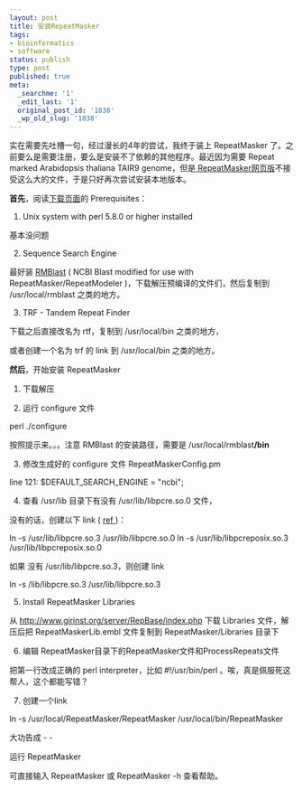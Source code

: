```yaml
---
layout: post
title: 安装RepeatMasker
tags:
- bioinformatics
- software
status: publish
type: post
published: true
meta:
  _searchme: '1'
  _edit_last: '1'
  original_post_id: '1838'
  _wp_old_slug: '1838'
---
```

实在需要先吐槽一句，经过漫长的4年的尝试，我终于装上 RepeatMasker 了。之前要么是需要注册，要么是安装不了依赖的其他程序。最近因为需要 Repeat marked Arabidopsis thaliana TAIR9 genome，但是<a href="http://www.repeatmasker.org/cgi-bin/WEBRepeatMasker" target="_blank"> RepeatMasker网页版</a>不接受这么大的文件，于是只好再次尝试安装本地版本。

<strong>首先</strong>，阅读<a href="http://www.repeatmasker.org/RMDownload.html" target="_blank">下载页面</a>的 Prerequisites：

1. Unix system with perl 5.8.0 or higher installed

基本没问题

2. Sequence Search Engine

最好装 <a href="http://http//www.repeatmasker.org/RMBlast.html" target="_blank">RMBlast</a> ( NCBI Blast modified for use with RepeatMasker/RepeatModeler )，下载解压预编译的文件们，然后复制到 /usr/local/rmblast 之类的地方。

3. TRF - Tandem Repeat Finder

下载之后直接改名为 rtf，复制到 /usr/local/bin 之类的地方，

或者创建一个名为 trf 的 link 到 /usr/local/bin 之类的地方。

<strong>然后</strong>，开始安装 RepeatMasker

1. 下载解压

2. 运行 configure 文件

perl ./configure

按照提示来。。。注意 RMBlast 的安装路径，需要是 /usr/local/rmblast<strong>/bin</strong>

3. 修改生成好的 configure 文件 RepeatMaskerConfig.pm

line 121: $DEFAULT_SEARCH_ENGINE = "ncbi";

4. 查看 /usr/lib 目录下有没有 /usr/lib/libpcre.so.0 文件，

没有的话，创建以下 link ( <a href="http://forums.mysql.com/read.php?108,93018,93883#msg-93883">ref </a>)：

ln -s /usr/lib/libpcre.so.3 /usr/lib/libpcre.so.0
ln -s /usr/lib/libpcreposix.so.3 /usr/lib/libpcreposix.so.0

如果 没有 /usr/lib/libpcre.so.3，则创建 link

ln -s /lib/libpcre.so.3 /usr/lib/libpcre.so.3

5. Install RepeatMasker Libraries

从 <a href="http://www.girinst.org/server/RepBase/index.php">http://www.girinst.org/server/RepBase/index.php</a> 下载 Libraries 文件，解压后把 RepeatMaskerLib.embl 文件复制到 RepeatMasker/Libraries 目录下

6. 编辑 RepeatMasker目录下的RepeatMasker文件和ProcessRepeats文件

把第一行改成正确的 perl interpreter，比如 #!/usr/bin/perl 。唉，真是佩服死这帮人，这个都能写错？

7. 创建一个link

ln -s /usr/local/RepeatMasker/RepeatMasker /usr/local/bin/RepeatMasker

大功告成 - -

运行 RepeatMasker

可直接输入 RepeatMasker 或 RepeatMasker -h 查看帮助。
